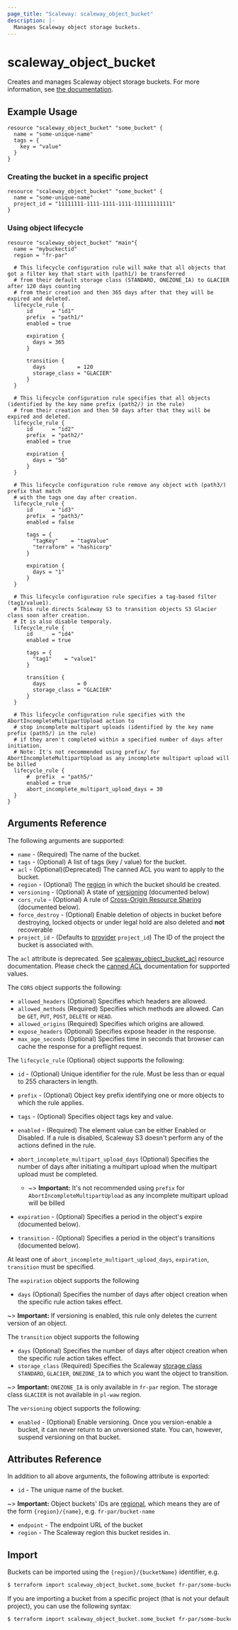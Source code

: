 ```yaml
---
page_title: "Scaleway: scaleway_object_bucket"
description: |-
  Manages Scaleway object storage buckets.
---
```


# scaleway_object_bucket

Creates and manages Scaleway object storage buckets.
For more information, see [the documentation](https://www.scaleway.com/en/docs/object-storage-feature/).

## Example Usage

```hcl
resource "scaleway_object_bucket" "some_bucket" {
  name = "some-unique-name"
  tags = {
    key = "value"
  }
}
```

### Creating the bucket in a specific project

```hcl
resource "scaleway_object_bucket" "some_bucket" {
  name = "some-unique-name"
  project_id = "11111111-1111-1111-1111-111111111111"
}
```

### Using object lifecycle

```hcl
resource "scaleway_object_bucket" "main"{
  name = "mybuckectid"
  region = "fr-par"
  
  # This lifecycle configuration rule will make that all objects that got a filter key that start with (path1/) be transferred
  # from their default storage class (STANDARD, ONEZONE_IA) to GLACIER after 120 days counting 
  # from their creation and then 365 days after that they will be expired and deleted.
  lifecycle_rule {
      id      = "id1"
      prefix  = "path1/"
      enabled = true
  
      expiration {
        days = 365
      }
  
      transition {
        days          = 120
        storage_class = "GLACIER"
      }
  }
  
  # This lifecycle configuration rule specifies that all objects (identified by the key name prefix (path2/) in the rule)
  # from their creation and then 50 days after that they will be expired and deleted.
  lifecycle_rule {
      id      = "id2"
      prefix  = "path2/"
      enabled = true
  
      expiration {
        days = "50"
      }
  }
  
  # This lifecycle configuration rule remove any object with (path3/) prefix that match
  # with the tags one day after creation.
  lifecycle_rule {
      id      = "id3"
      prefix  = "path3/"
      enabled = false
  
      tags = {
        "tagKey"    = "tagValue"
        "terraform" = "hashicorp"
      }
  
      expiration {
        days = "1"
      }
  }
  
  # This lifecycle configuration rule specifies a tag-based filter (tag1/value1).
  # This rule directs Scaleway S3 to transition objects S3 Glacier class soon after creation.
  # It is also disable temporaly.
  lifecycle_rule {
      id      = "id4"
      enabled = true
      
      tags = {
        "tag1"    = "value1"
      }
      
      transition {
        days          = 0
        storage_class = "GLACIER"
      }
  }
 
  # This lifecycle configuration rule specifies with the AbortIncompleteMultipartUpload action to 
  # stop incomplete multipart uploads (identified by the key name prefix (path5/) in the rule)
  # if they aren't completed within a specified number of days after initiation.
  # Note: It's not recommended using prefix/ for AbortIncompleteMultipartUpload as any incomplete multipart upload will be billed
  lifecycle_rule {
      #  prefix  = "path5/"
      enabled = true
      abort_incomplete_multipart_upload_days = 30
  }
}
```

## Arguments Reference


The following arguments are supported:

* `name` - (Required) The name of the bucket.
* `tags` - (Optional) A list of tags (key / value) for the bucket.
* `acl` - (Optional)(Deprecated) The canned ACL you want to apply to the bucket.
* `region` - (Optional) The [region](https://developers.scaleway.com/en/quickstart/#region-definition) in which the bucket should be created.
* `versioning` - (Optional) A state of [versioning](https://docs.aws.amazon.com/AmazonS3/latest/dev/Versioning.html) (documented below)
* `cors_rule` - (Optional) A rule of [Cross-Origin Resource Sharing](https://docs.aws.amazon.com/AmazonS3/latest/dev/cors.html) (documented below).
* `force_destroy` - (Optional) Enable deletion of objects in bucket before destroying, locked objects or under legal hold are also deleted and **not** recoverable
* `project_id` - (Defaults to [provider](../index.md#project_id) `project_id`) The ID of the project the bucket is associated with.

The `acl` attribute is deprecated. See [scaleway_object_bucket_acl](object_bucket_acl.md) resource documentation.
Please check the [canned ACL](https://docs.aws.amazon.com/AmazonS3/latest/userguide/acl_overview.html#canned-acl) documentation for supported values.

The `CORS` object supports the following:

* `allowed_headers` (Optional) Specifies which headers are allowed.
* `allowed_methods` (Required) Specifies which methods are allowed. Can be `GET`, `PUT`, `POST`, `DELETE` or `HEAD`.
* `allowed_origins` (Required) Specifies which origins are allowed.
* `expose_headers` (Optional) Specifies expose header in the response.
* `max_age_seconds` (Optional) Specifies time in seconds that browser can cache the response for a preflight request.

The `lifecycle_rule` (Optional) object supports the following:

* `id` - (Optional) Unique identifier for the rule. Must be less than or equal to 255 characters in length.
* `prefix` - (Optional) Object key prefix identifying one or more objects to which the rule applies.
* `tags` - (Optional) Specifies object tags key and value.
* `enabled` - (Required) The element value can be either Enabled or Disabled. If a rule is disabled, Scaleway S3 doesn't perform any of the actions defined in the rule.

* `abort_incomplete_multipart_upload_days` (Optional) Specifies the number of days after initiating a multipart upload when the multipart upload must be completed.

    * ~> **Important:** It's not recommended using `prefix` for `AbortIncompleteMultipartUpload` as any incomplete multipart upload will be billed

* `expiration` - (Optional) Specifies a period in the object's expire (documented below).
* `transition` - (Optional) Specifies a period in the object's transitions (documented below).

At least one of `abort_incomplete_multipart_upload_days`, `expiration`, `transition` must be specified.

The `expiration` object supports the following

* `days` (Optional) Specifies the number of days after object creation when the specific rule action takes effect.

~> **Important:**  If versioning is enabled, this rule only deletes the current version of an object.

The `transition` object supports the following

* `days` (Optional) Specifies the number of days after object creation when the specific rule action takes effect.
* `storage_class` (Required) Specifies the Scaleway [storage class](https://www.scaleway.com/en/docs/storage/object/concepts/#storage-class) `STANDARD`, `GLACIER`, `ONEZONE_IA`  to which you want the object to transition.

~> **Important:**  `ONEZONE_IA` is only available in `fr-par` region. The storage class `GLACIER` is not available in `pl-waw` region.

The `versioning` object supports the following:

* `enabled` - (Optional) Enable versioning. Once you version-enable a bucket, it can never return to an unversioned state. You can, however, suspend versioning on that bucket.

## Attributes Reference

In addition to all above arguments, the following attribute is exported:

* `id` - The unique name of the bucket.

~> **Important:** Object buckets' IDs are [regional](../guides/regions_and_zones.md#resource-ids), which means they are of the form `{region}/{name}`, e.g. `fr-par/bucket-name`

* `endpoint` - The endpoint URL of the bucket
* `region` - The Scaleway region this bucket resides in.

## Import

Buckets can be imported using the `{region}/{bucketName}` identifier, e.g.

```bash
$ terraform import scaleway_object_bucket.some_bucket fr-par/some-bucket
```

If you are importing a bucket from a specific project (that is not your default project), you can use the following syntax:

```bash
$ terraform import scaleway_object_bucket.some_bucket fr-par/some-bucket@11111111-1111-1111-1111-111111111111
```
